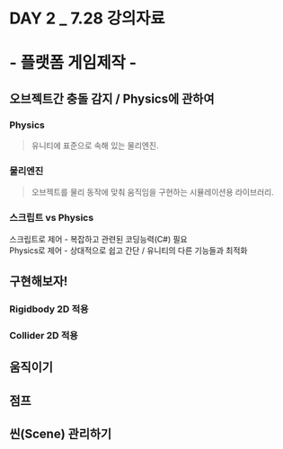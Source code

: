# DAY 2 _ 7.28 강의자료

# - 플랫폼 게임제작 -

## 오브젝트간 충돌 감지 / Physics에 관하여
 
### Physics
>유니티에 표준으로 속해 있는 물리엔진.
 
### 물리엔진
>오브젝트를 물리 동작에 맞춰 움직임을 구현하는 시뮬레이션용 라이브러리.
 
### 스크립트 vs Physics
  스크립트로 제어 - 복잡하고 관련된 코딩능력(C#) 필요   
  Physics로 제어 - 상대적으로 쉽고 간단 / 유니티의 다른 기능들과 최적화


## 구현해보자!

### Rigidbody 2D 적용


### Collider 2D 적용



## 움직이기


## 점프


## 씬(Scene) 관리하기
